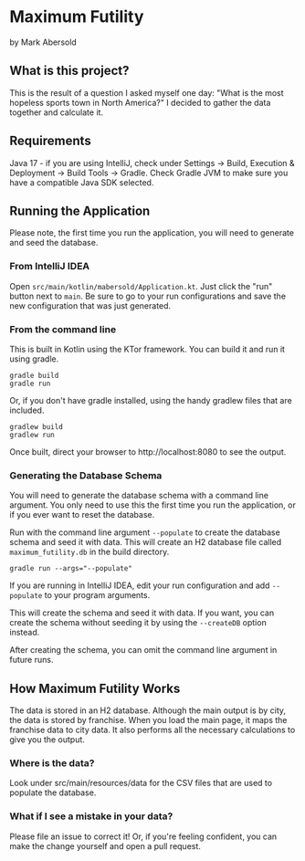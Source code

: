 # Maximum Futility
by Mark Abersold

## What is this project?
This is the result of a question I asked myself one day: "What is the most hopeless sports town in North America?" I decided to gather the data together and calculate it.

## Requirements

Java 17 - if you are using IntelliJ, check under Settings -> Build, Execution & Deployment -> Build Tools -> Gradle. Check Gradle JVM to make sure you have a compatible Java SDK selected.  

## Running the Application

Please note, the first time you run the application, you will need to generate and seed the database.

### From IntelliJ IDEA

Open `src/main/kotlin/mabersold/Application.kt`. Just click the "run" button next to `main`. Be sure to go to your run configurations and save the new configuration that was just generated.

### From the command line
This is built in Kotlin using the KTor framework. You can build it and run it using gradle.

    gradle build
    gradle run

Or, if you don't have gradle installed, using the handy gradlew files that are included.

    gradlew build
    gradlew run

Once built, direct your browser to http://localhost:8080 to see the output.

### Generating the Database Schema

You will need to generate the database schema with a command line argument. You only need to use this the first time you run the application, or if you ever want to reset the database.

Run with the command line argument `--populate` to create the database schema and seed it with data. This will create an H2 database file called `maximum_futility.db` in the build directory.

    gradle run --args="--populate"

If you are running in IntelliJ IDEA, edit your run configuration and add `--populate` to your program arguments.

This will create the schema and seed it with data. If you want, you can create the schema without seeding it by using the `--createDB` option instead.

After creating the schema, you can omit the command line argument in future runs.

## How Maximum Futility Works

The data is stored in an H2 database. Although the main output is by city, the data is stored by franchise. When you load the main page, it maps the franchise data to city data. It also performs all the necessary calculations to give you the output.

### Where is the data?
Look under src/main/resources/data for the CSV files that are used to populate the database.

### What if I see a mistake in your data?
Please file an issue to correct it! Or, if you're feeling confident, you can make the change yourself and open a pull request.